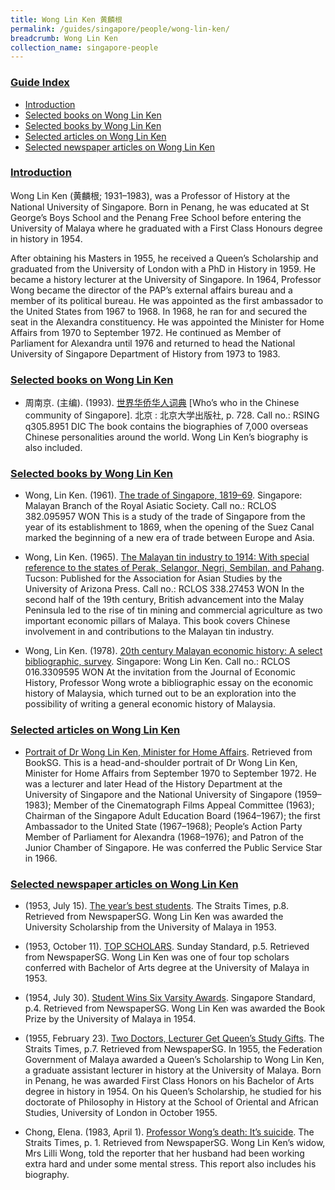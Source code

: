 ```yaml
---
title: Wong Lin Ken 黄麟根
permalink: /guides/singapore/people/wong-lin-ken/
breadcrumb: Wong Lin Ken
collection_name: singapore-people
---
```


### <u>Guide Index</u>

* [Introduction](#introduction)
* [Selected books on Wong Lin Ken](#selected-books-on-wong-lin-ken)
* [Selected books by Wong Lin Ken](#selected-books-by-wong-lin-ken)
* [Selected articles on Wong Lin Ken](#selected-articles-on-wong-lin-ken)
* [Selected newspaper articles on Wong Lin Ken](#selected-newspaper-articles-on-wong-lin-ken)

### <u>Introduction</u>

Wong Lin Ken (黄麟根; 1931–1983), was a Professor of History at the National University of Singapore. Born in Penang, he was educated at St George’s Boys School and the Penang Free School before entering the University of Malaya where he graduated with a First Class Honours degree in history in 1954.

After obtaining his Masters in 1955, he received a Queen’s Scholarship and graduated from the University of London with a PhD in History in 1959. He became a history lecturer at the University of Singapore. In 1964, Professor Wong became the director of the PAP’s external affairs bureau and a member of its political bureau. He was appointed as the first ambassador to the United States from 1967 to 1968. In 1968, he ran for and secured the seat in the Alexandra constituency. He was appointed the Minister for Home Affairs from 1970 to September 1972. He continued as Member of Parliament for Alexandra until 1976 and returned to head the National University of Singapore Department of History from 1973 to 1983.


### <u>Selected books on Wong Lin Ken</u>

* 周南京. (主编). (1993). [世界华侨华人词典](http://eservice.nlb.gov.sg/item_holding_s.aspx?bid=84460260) [Who’s who in the Chinese community of Singapore]. 北京 : 北京大学出版社, p. 728.
Call no.: RSING q305.8951 DIC
The book contains the biographies of 7,000 overseas Chinese personalities around the world. Wong Lin Ken’s biography is also included.


### <u>Selected books by Wong Lin Ken</u>

* Wong, Lin Ken. (1961). [The trade of Singapore, 1819–69](http://eservice.nlb.gov.sg/item_holding_s.aspx?bid=4500014). Singapore: Malayan Branch of the Royal Asiatic Society.
Call no.: RCLOS 382.095957 WON
This is a study of the trade of Singapore from the year of its establishment to 1869, when the opening of the Suez Canal marked the beginning of a new era of trade between Europe and Asia.


* Wong, Lin Ken. (1965). [The Malayan tin industry to 1914: With special reference to the states of Perak, Selangor, Negri, Sembilan, and Pahang](http://eservice.nlb.gov.sg/item_holding_s.aspx?bid=3192442). Tucson: Published for the Association for Asian Studies by the University of Arizona Press.
Call no.: RCLOS 338.27453 WON
In the second half of the 19th century, British advancement into the Malay Peninsula led to the rise of tin mining and commercial agriculture as two important economic pillars of Malaya. This book covers Chinese involvement in and contributions to the Malayan tin industry.


* Wong, Lin Ken. (1978). [20th century Malayan economic history: A select bibliographic, survey](http://eservice.nlb.gov.sg/item_holding_s.aspx?bid=4981809). Singapore: Wong Lin Ken.
Call no.: RCLOS 016.3309595 WON
At the invitation from the Journal of Economic History, Professor Wong wrote a bibliographic essay on the economic history of Malaysia, which turned out to be an exploration into the possibility of writing a general economic history of Malaysia.


### <u>Selected articles on Wong Lin Ken</u>

* [Portrait of Dr Wong Lin Ken, Minister for Home Affairs](http://eresources.nlb.gov.sg/printheritage/image.aspx?id=6b490851-4d52-4fc8-af59-0d6f62a9c9ae). Retrieved from BookSG.
This is a head-and-shoulder portrait of Dr Wong Lin Ken, Minister for Home Affairs from September 1970 to September 1972. He was a lecturer and later Head of the History Department at the University of Singapore and the National University of Singapore (1959–1983); Member of the Cinematograph Films Appeal Committee (1963); Chairman of the Singapore Adult Education Board (1964–1967); the first Ambassador to the United State (1967–1968); People’s Action Party Member of Parliament for Alexandra (1968–1976); and Patron of the Junior Chamber of Singapore. He was conferred the Public Service Star in 1966.


### <u>Selected newspaper articles on Wong Lin Ken</u>

* (1953, July 15). [The year’s best students](http://eresources.nlb.gov.sg/newspapers/Digitised/Article/straitstimes19530715-1.2.112). The Straits Times, p.8. Retrieved from NewspaperSG.
Wong Lin Ken was awarded the University Scholarship from the University of Malaya in 1953.


* (1953, October 11). [TOP SCHOLARS](http://eresources.nlb.gov.sg/newspapers/Digitised/Article/sundaystandard19531011-1.2.49). Sunday Standard, p.5. Retrieved from NewspaperSG.
Wong Lin Ken was one of four top scholars conferred with Bachelor of Arts degree at the University of Malaya in 1953.


* (1954, July 30). [Student Wins Six Varsity Awards](http://eresources.nlb.gov.sg/newspapers/Digitised/Article/singstandard19540730-1.2.51). Singapore Standard, p.4. Retrieved from NewspaperSG.
Wong Lin Ken was awarded the Book Prize by the University of Malaya in 1954.


* (1955, February 23). [Two Doctors, Lecturer Get Queen’s Study Gifts](http://eresources.nlb.gov.sg/newspapers/Digitised/Article/straitstimes19550223-1.2.122). The Straits Times, p.7. Retrieved from NewspaperSG.
In 1955, the Federation Government of Malaya awarded a Queen’s Scholarship to Wong Lin Ken, a graduate assistant lecturer in history at the University of Malaya. Born in Penang, he was awarded First Class Honors on his Bachelor of Arts degree in history in 1954. On his Queen’s Scholarship, he studied for his doctorate of Philosophy in History at the School of Oriental and African Studies, University of London in October 1955.


* Chong, Elena. (1983, April 1). [Professor Wong’s death: It’s suicide](http://eresources.nlb.gov.sg/newspapers/Digitised/Article/straitstimes19830401.2.9). The Straits Times, p. 1. Retrieved from NewspaperSG.
Wong Lin Ken’s widow, Mrs Lilli Wong, told the reporter that her husband had been working extra hard and under some mental stress. This report also includes his biography.